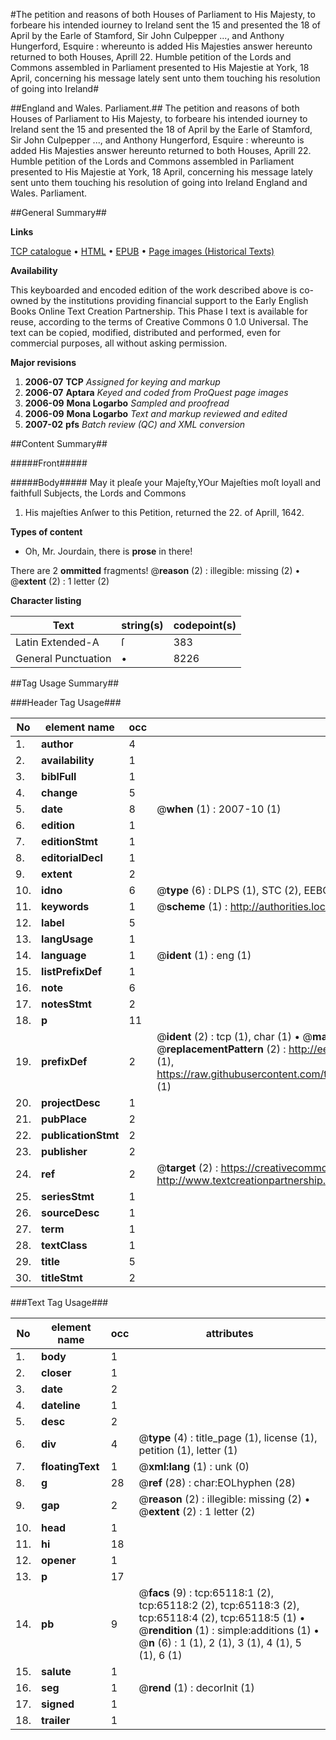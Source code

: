 #The petition and reasons of both Houses of Parliament to His Majesty, to forbeare his intended iourney to Ireland sent the 15 and presented the 18 of April by the Earle of Stamford, Sir John Culpepper ..., and Anthony Hungerford, Esquire : whereunto is added His Majesties answer hereunto returned to both Houses, Aprill 22. Humble petition of the Lords and Commons assembled in Parliament presented to His Majestie at York, 18 April, concerning his message lately sent unto them touching his resolution of going into Ireland#

##England and Wales. Parliament.##
The petition and reasons of both Houses of Parliament to His Majesty, to forbeare his intended iourney to Ireland sent the 15 and presented the 18 of April by the Earle of Stamford, Sir John Culpepper ..., and Anthony Hungerford, Esquire : whereunto is added His Majesties answer hereunto returned to both Houses, Aprill 22.
Humble petition of the Lords and Commons assembled in Parliament presented to His Majestie at York, 18 April, concerning his message lately sent unto them touching his resolution of going into Ireland
England and Wales. Parliament.

##General Summary##

**Links**

[TCP catalogue](http://www.ota.ox.ac.uk/tcp/)  • 
[HTML](http://tei.it.ox.ac.uk/tcp/Texts-HTML/free/A38/A38053.html)  • 
[EPUB](http://tei.it.ox.ac.uk/tcp/Texts-EPUB/free/A38/A38053.epub) • 
[Page images (Historical Texts)](https://data.historicaltexts.jisc.ac.uk/view?pubId=eebo-12645408e&pageId=eebo-12645408e-65118-1)

**Availability**

This keyboarded and encoded edition of the
	       work described above is co-owned by the institutions
	       providing financial support to the Early English Books
	       Online Text Creation Partnership. This Phase I text is
	       available for reuse, according to the terms of Creative
	       Commons 0 1.0 Universal. The text can be copied,
	       modified, distributed and performed, even for
	       commercial purposes, all without asking permission.

**Major revisions**

1. __2006-07__ __TCP__ *Assigned for keying and markup*
1. __2006-07__ __Aptara__ *Keyed and coded from ProQuest page images*
1. __2006-09__ __Mona Logarbo__ *Sampled and proofread*
1. __2006-09__ __Mona Logarbo__ *Text and markup reviewed and edited*
1. __2007-02__ __pfs__ *Batch review (QC) and XML conversion*

##Content Summary##

#####Front#####

#####Body#####
May it pleaſe your Majeſty,YOur Majeſties moſt loyall and faithfull
Subjects, the Lords and Commons 
1. His majeſties Anſwer to this Petition,
returned the 22. of Aprill, 1642.

**Types of content**

  * Oh, Mr. Jourdain, there is **prose** in there!

There are 2 **ommitted** fragments! 
 @__reason__ (2) : illegible: missing (2)  •  @__extent__ (2) : 1 letter (2)

**Character listing**


|Text|string(s)|codepoint(s)|
|---|---|---|
|Latin Extended-A|ſ|383|
|General Punctuation|•|8226|

##Tag Usage Summary##

###Header Tag Usage###

|No|element name|occ|attributes|
|---|---|---|---|
|1.|__author__|4||
|2.|__availability__|1||
|3.|__biblFull__|1||
|4.|__change__|5||
|5.|__date__|8| @__when__ (1) : 2007-10 (1)|
|6.|__edition__|1||
|7.|__editionStmt__|1||
|8.|__editorialDecl__|1||
|9.|__extent__|2||
|10.|__idno__|6| @__type__ (6) : DLPS (1), STC (2), EEBO-CITATION (1), OCLC (1), VID (1)|
|11.|__keywords__|1| @__scheme__ (1) : http://authorities.loc.gov/ (1)|
|12.|__label__|5||
|13.|__langUsage__|1||
|14.|__language__|1| @__ident__ (1) : eng (1)|
|15.|__listPrefixDef__|1||
|16.|__note__|6||
|17.|__notesStmt__|2||
|18.|__p__|11||
|19.|__prefixDef__|2| @__ident__ (2) : tcp (1), char (1)  •  @__matchPattern__ (2) : ([0-9\-]+):([0-9IVX]+) (1), (.+) (1)  •  @__replacementPattern__ (2) : http://eebo.chadwyck.com/downloadtiff?vid=$1&page=$2 (1), https://raw.githubusercontent.com/textcreationpartnership/Texts/master/tcpchars.xml#$1 (1)|
|20.|__projectDesc__|1||
|21.|__pubPlace__|2||
|22.|__publicationStmt__|2||
|23.|__publisher__|2||
|24.|__ref__|2| @__target__ (2) : https://creativecommons.org/publicdomain/zero/1.0/ (1), http://www.textcreationpartnership.org/docs/. (1)|
|25.|__seriesStmt__|1||
|26.|__sourceDesc__|1||
|27.|__term__|1||
|28.|__textClass__|1||
|29.|__title__|5||
|30.|__titleStmt__|2||


###Text Tag Usage###

|No|element name|occ|attributes|
|---|---|---|---|
|1.|__body__|1||
|2.|__closer__|1||
|3.|__date__|2||
|4.|__dateline__|1||
|5.|__desc__|2||
|6.|__div__|4| @__type__ (4) : title_page (1), license (1), petition (1), letter (1)|
|7.|__floatingText__|1| @__xml:lang__ (1) : unk (0)|
|8.|__g__|28| @__ref__ (28) : char:EOLhyphen (28)|
|9.|__gap__|2| @__reason__ (2) : illegible: missing (2)  •  @__extent__ (2) : 1 letter (2)|
|10.|__head__|1||
|11.|__hi__|18||
|12.|__opener__|1||
|13.|__p__|17||
|14.|__pb__|9| @__facs__ (9) : tcp:65118:1 (2), tcp:65118:2 (2), tcp:65118:3 (2), tcp:65118:4 (2), tcp:65118:5 (1)  •  @__rendition__ (1) : simple:additions (1)  •  @__n__ (6) : 1 (1), 2 (1), 3 (1), 4 (1), 5 (1), 6 (1)|
|15.|__salute__|1||
|16.|__seg__|1| @__rend__ (1) : decorInit (1)|
|17.|__signed__|1||
|18.|__trailer__|1||
